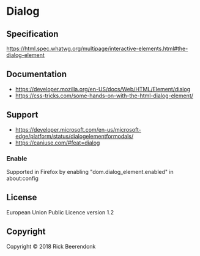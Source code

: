 # Dialog

## Specification

https://html.spec.whatwg.org/multipage/interactive-elements.html#the-dialog-element

## Documentation

- https://developer.mozilla.org/en-US/docs/Web/HTML/Element/dialog
- https://css-tricks.com/some-hands-on-with-the-html-dialog-element/

## Support

- https://developer.microsoft.com/en-us/microsoft-edge/platform/status/dialogelementformodals/
- https://caniuse.com/#feat=dialog

### Enable

Supported in Firefox by enabling "dom.dialog_element.enabled" in about:config

## License

European Union Public Licence version 1.2

## Copyright

Copyright © 2018 Rick Beerendonk

